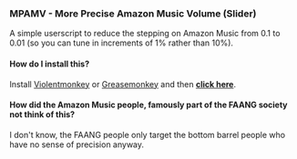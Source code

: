### MPAMV - More Precise Amazon Music Volume (Slider)

A simple userscript to reduce the stepping on Amazon Music from 0.1 to 0.01 (so you can tune in increments of 1% rather than 10%).

#### How do I install this?

Install [Violentmonkey](https://violentmonkey.github.io/) or [Greasemonkey](https://addons.mozilla.org/en-US/firefox/addon/greasemonkey/) and then [**click here**](https://raw.githubusercontent.com/mmjee/more-precise-amazon-music-volume/master/userscript.js).

#### How did the Amazon Music people, famously part of the FAANG society not think of this?

I don't know, the FAANG people only target the bottom barrel people who have no sense of precision anyway.
